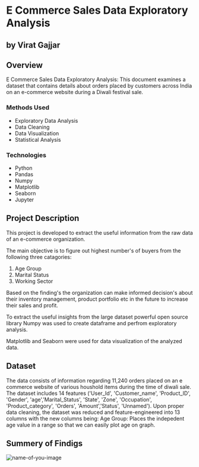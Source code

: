# E Commerce Sales Data Exploratory Analysis
## by Virat Gajjar

## Overview
E Commerce Sales Data Exploratory Analysis: This document examines a dataset that contains details about orders placed by customers across India on an e-commerce website during a Diwali festival sale.

### Methods Used
* Exploratory Data Analysis
* Data Cleaning
* Data Visualization
* Statistical Analysis

### Technologies
* Python
* Pandas
* Numpy
* Matplotlib
* Seaborn
* Jupyter

## Project Description

This project is developed to extract the useful information from the raw data of an e-commerce organization. 

The main objective is to figure out highest number's of buyers from the following three catagories:

1. Age Group
2. Marital Status
3. Working Sector 

Based on the finding's the organization can make informed decision's about their inventory management, product portfolio etc in the future to increase their sales and profit. 

To extract the useful insights from the large dataset powerful open source library Numpy was used to create dataframe and perfrom exploratory analysis.

Matplotlib and Seaborn were used for data visualization of the analyzed data.

## Dataset
The data consists of information regarding 11,240 orders placed on an e commerce website of various houshold items during the time of diwali sale. The dataset includes 14 features ('User_Id', 'Customer_name', 'Product_ID', 'Gender', 'age','Marital_Status', 'State', 'Zone', 'Occupation', 'Product_category', 'Orders', 'Amount','Status', 'Unnamed'). Upon proper data cleaning, the dataset was reduced and feature-engineered into 13 columns with the new columns being:
Age Group: Places the indepedent age value in a range so that we can easily plot age on graph.

## Summery of Findigs
![name-of-you-image](https://github.com/Virat992/Data-Analysis-Python/blob/main/Gender.png)

